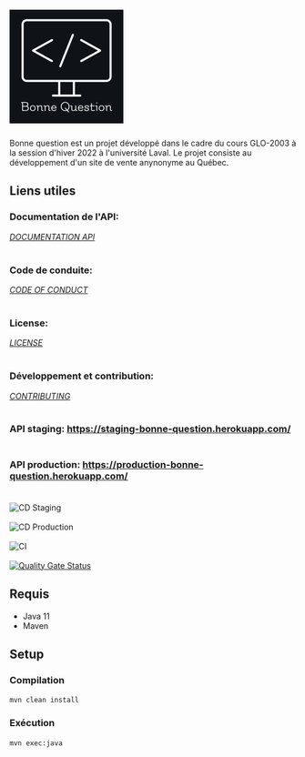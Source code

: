 # ![BONNE QUESTION](https://github.com/GLO2003-H22-eq18/bonne_question/blob/main/logo.png)

 Bonne question est un projet développé dans le cadre du cours GLO-2003 à la session d'hiver 2022 à l'université Laval.
 Le projet consiste au développement d'un site de vente anynonyme au Québec.



## Liens utiles

### Documentation de l'API:
*[DOCUMENTATION API](https://staging-bonne-question.herokuapp.com/)* <br></br>

### Code de conduite:
*[CODE OF CONDUCT](https://github.com/GLO2003-H22-eq18/bonne_question/blob/main/code-of-conduct.md)* <br></br>

### License: 
*[LICENSE](https://github.com/GLO2003-H22-eq18/bonne_question/blob/main/LICENSE)* <br></br>

### Développement et contribution: 
*[CONTRIBUTING](https://github.com/GLO2003-H22-eq18/bonne_question/blob/main/contributing.md)* <br></br>

### API staging: https://staging-bonne-question.herokuapp.com/ <br></br>
### API production: https://production-bonne-question.herokuapp.com/ <br></br>

![CD Staging](https://github.com/GLO2003-H22-eq18/bonne_question/actions/workflows/cd_staging.yml/badge.svg) <br></br>
![CD Production](https://github.com/GLO2003-H22-eq18/bonne_question/actions/workflows/cd_production.yml/badge.svg) <br></br>
![CI](https://github.com/GLO2003-H22-eq18/bonne_question/actions/workflows/ci.yml/badge.svg) <br></br>
[![Quality Gate Status](https://sonarcloud.io/api/project_badges/measure?project=bonne_question&metric=alert_status)](https://sonarcloud.io/summary/new_code?id=bonne_question)

## Requis

- Java 11
- Maven

## Setup

### Compilation

```
mvn clean install
```

### Exécution

```
mvn exec:java
```
